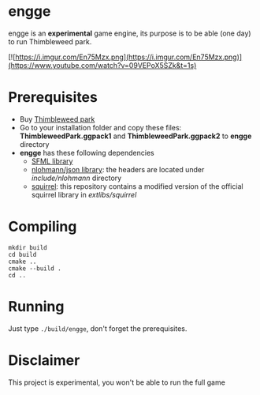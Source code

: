 # engge

engge is an **experimental** game engine, its purpose is to be able (one day) to run Thimbleweed park.

[![https://i.imgur.com/En75Mzx.png](https://i.imgur.com/En75Mzx.png)](https://www.youtube.com/watch?v=09VEPoX5SZk&t=1s)

# Prerequisites

* Buy [Thimbleweed park](https://thimbleweedpark.com)
* Go to your installation folder and copy these files:  **ThimbleweedPark.ggpack1** and **ThimbleweedPark.ggpack2** to **engge** directory
* **engge** has these following dependencies
    * [SFML library](https://www.sfml-dev.org/)
    * [nlohmann/json library](https://github.com/nlohmann/json): the headers are located under *include/nlohmann* directory
    * [squirrel](http://www.squirrel-lang.org/): this repository contains a modified version of the official squirrel library in *extlibs/squirrel*

# Compiling

```
mkdir build
cd build
cmake ..
cmake --build .
cd ..
```

# Running

Just type `./build/engge`, don't forget the prerequisites.

# Disclaimer

This project is experimental, you won't be able to run the full game
